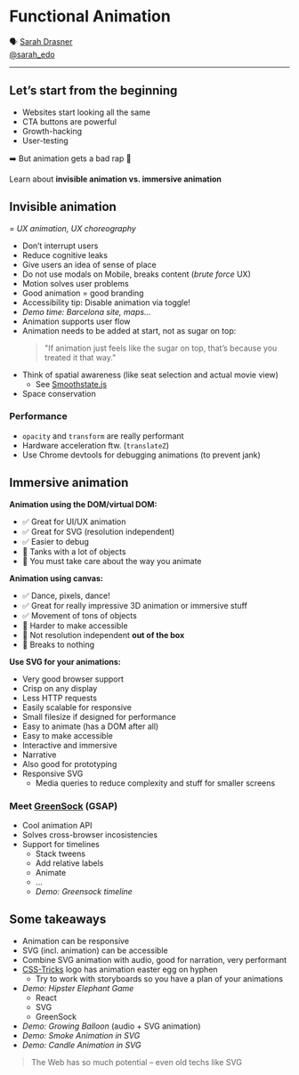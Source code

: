 # Functional Animation

🗣 [Sarah Drasner](http://sarahdrasnerdesign.com/)  
[@sarah_edo](https://twitter.com/sarah_edo)

---

## Let’s start from the beginning

- Websites start looking all the same
- CTA buttons are powerful
- Growth-hacking
- User-testing

➡️ But animation gets a bad rap 🙁

Learn about **invisible animation vs. immersive animation**

## Invisible animation

*= UX animation, UX choreography*

- Don’t interrupt users
- Reduce cognitive leaks
- Give users an idea of sense of place
- Do not use modals on Mobile, breaks content (*brute force* UX)
- Motion solves user problems
- Good animation = good branding
- Accessibility tip: Disable animation via toggle!
- *Demo time: Barcelona site, maps…*
- Animation supports user flow
- Animation needs to be added at start, not as sugar on top:
  > "If animation just feels like the sugar on top, that’s because you treated it that way."
- Think of spatial awareness (like seat selection and actual movie view)
  - See [Smoothstate.js](https://github.com/miguel-perez/smoothState.js)
- Space conservation

### Performance

- `opacity` and `transform` are really performant
- Hardware acceleration ftw. (`translateZ`)
- Use Chrome devtools for debugging animations (to prevent jank)

## Immersive animation

**Animation using the DOM/virtual DOM:**

- ✅ Great for UI/UX animation
- ✅ Great for SVG (resolution independent)
- ✅ Easier to debug
- 🚫 Tanks with a lot of objects
- 🚫 You must take care about the way you animate

**Animation using canvas:**

- ✅ Dance, pixels, dance!
- ✅ Great for really impressive 3D animation or immersive stuff
- ✅ Movement of tons of objects
- 🚫 Harder to make accessible
- 🚫 Not resolution independent **out of the box**
- 🚫 Breaks to nothing

**Use SVG for your animations:**

- Very good browser support
- Crisp on any display
- Less HTTP requests
- Easily scalable for responsive
- Small filesize if designed for performance
- Easy to animate (has a DOM after all)
- Easy to make accessible
- Interactive and immersive
- Narrative
- Also good for prototyping
- Responsive SVG
  - Media queries to reduce complexity and stuff for smaller screens

### Meet [GreenSock](http://greensock.com/) (GSAP)

- Cool animation API
- Solves cross-browser incosistencies
- Support for timelines
  - Stack tweens
  - Add relative labels
  - Animate
  - …
  - *Demo: Greensock timeline*

## Some takeaways

- Animation can be responsive
- SVG (incl. animation) can be accessible
- Combine SVG animation with audio, good for narration, very performant
- [CSS-Tricks](https://css-tricks.com) logo has animation easter egg on hyphen
  - Try to work with storyboards so you have a plan of your animations
- *Demo: Hipster Elephant Game*
  - React
  - SVG
  - GreenSock
- *Demo: Growing Balloon* (audio + SVG animation)
- *Demo: Smoke Animation in SVG*
- *Demo: Candle Animation in SVG*

> The Web has so much potential – even old techs like SVG
